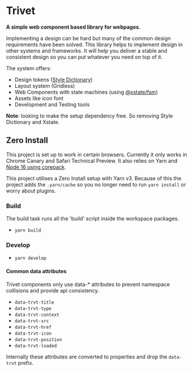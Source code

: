 # Trivet

**A simple web component based library for webpages.**

Implementing a design can be hard but many of the common design requirements have been solved. This library helps to implement design in other systems and frameworks. It will help you deliver a stable and consistent design so you can put whatever you need on top of it.

The system offers:

-   Design tokens ([Style Dictionary](https://amzn.github.io/style-dictionary/#/))
-   Layout system (Gridless)
-   Web Components with state machines (using [@xstate/fsm](https://xstate.js.org/docs/packages/xstate-fsm/#features))
-   Assets like icon font
-   Development and Testing tools

**Note**: looking to make the setup dependency free. So removing Style Dictionary and Xstate.

## Zero Install

This project is set up to work in certain browsers. Currently it only works in Chrome Canary and Safari Technical Preview.
It also relies on Yarn and [Node 16 using corepack](https://yarnpkg.com/getting-started/install).

This project utilises a Zero Install setup with Yarn v3. Because of this the project adds the `.yarn/cache` so you no longer need to run `yarn install` or worry about plugins.

### Build

The build task runs all the 'build' script inside the workspace packages.

-   `yarn build`

### Develop

-   `yarn develop`


#### Common data attributes

Trivet components only use data-* attributes to prevent namespace collisions and provide api consistency.

- `data-trvt-title`
- `data-trvt-type`
- `data-trvt-context`
- `data-trvt-src`
- `data-trvt-href`
- `data-trvt-icon`
- `data-trvt-position`
- `data-trvt-loaded`

Internally these attributes are converted to properties and drop the `data-trvt` prefix.
